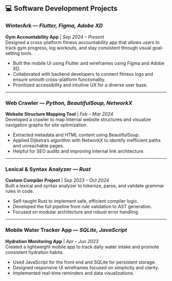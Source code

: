 ## 💻 Software Development Projects

### WinterArk — *Flutter, Figma, Adobe XD*  
**Gym Accountability App** | *Sep 2024 – Present*  
Designed a cross-platform fitness accountability app that allows users to track gym progress, log workouts, and stay consistent through visual goal-setting tools.

- Built the mobile UI using Flutter and wireframes using Figma and Adobe XD.
- Collaborated with backend developers to connect fitness logs and ensure smooth cross-platform functionality.
- Prioritized accessibility and intuitive UX for a diverse user base.

---

### Web Crawler — *Python, BeautifulSoup, NetworkX*  
**Website Structure Mapping Tool** | *Feb – Mar 2024*  
Developed a crawler to map internal website structures and visualize navigation graphs for site optimization.

- Extracted metadata and HTML content using BeautifulSoup.
- Applied Dijkstra’s algorithm with NetworkX to identify inefficient paths and unreachable pages.
- Helpful for SEO audits and improving internal link architecture.

---

### Lexical & Syntax Analyzer — *Rust*  
**Custom Compiler Project** | *Sep 2023 – Oct 2024*  
Built a lexical and syntax analyzer to tokenize, parse, and validate grammar rules in code.

- Self-taught Rust to implement safe, efficient compiler logic.
- Developed the full pipeline from rule validation to AST generation.
- Focused on modular architecture and robust error handling.

---

### Mobile Water Tracker App — *SQLite, JavaScript*  
**Hydration Monitoring App** | *Apr – Jun 2023*  
Created a lightweight mobile app to track daily water intake and promote consistent hydration habits.

- Used JavaScript for the front end and SQLite for persistent storage.
- Designed responsive UI wireframes focused on simplicity and clarity.
- Implemented real-time reminders and data visualizations.
